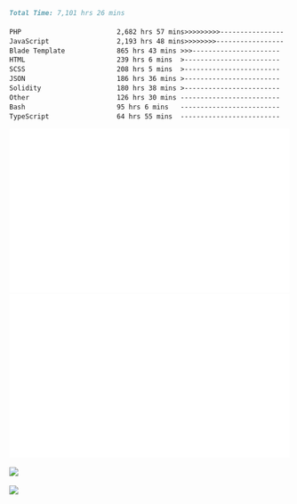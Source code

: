 <!--START_SECTION:waka-->

```markdown
Total Time: 7,101 hrs 26 mins

PHP                        2,682 hrs 57 mins>>>>>>>>>----------------   37.12 %
JavaScript                 2,193 hrs 48 mins>>>>>>>>-----------------   30.35 %
Blade Template             865 hrs 43 mins >>>----------------------   11.98 %
HTML                       239 hrs 6 mins  >------------------------   03.31 %
SCSS                       208 hrs 5 mins  >------------------------   02.88 %
JSON                       186 hrs 36 mins >------------------------   02.58 %
Solidity                   180 hrs 38 mins >------------------------   02.50 %
Other                      126 hrs 30 mins -------------------------   01.75 %
Bash                       95 hrs 6 mins   -------------------------   01.32 %
TypeScript                 64 hrs 55 mins  -------------------------   00.90 %
```

<!--END_SECTION:waka-->

![](https://raw.githubusercontent.com/DrMaxis/github-stats-transparent/output/generated/overview.svg)
![](https://raw.githubusercontent.com/DrMaxis/github-stats-transparent/output/generated/languages.svg)

![](https://git-readme-stats-drmaxis-projects.vercel.app/api?username=drmaxis&show_icons=true&theme=outrun&count_private=true&show=reviews,discussions_started,discussions_answered,prs_merged,prs_merged_percentage&custom_title=2024%20Github%20Rank)
 
<a href="https://count.getloli.com/"><img src="https://count.getloli.com/get/@:maxis-the-alchemist?theme=rule34"></a>
<!-- https://count.getloli.com/get/@alchemist?theme=rule34 -->
<br>
